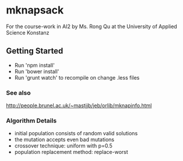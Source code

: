 # mknapsack

For the course-work in AI2 by Ms. Rong Qu at the University of Applied Science Konstanz

## Getting Started
- Run 'npm install'
- Run 'bower install'
- Run 'grunt watch' to recompile on change .less files

### See also
http://people.brunel.ac.uk/~mastjjb/jeb/orlib/mknapinfo.html

### Algorithm Details
- initial population consists of random valid solutions
- the mutation accepts even bad mutations
- crossover technique: uniform with p=0.5
- population replacement method: replace-worst
